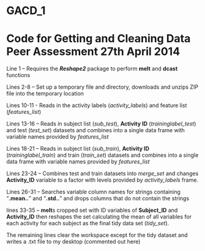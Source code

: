 GACD_1
======
Code for Getting and Cleaning Data Peer Assessment 27th April 2014
===
Line 1          – Requires the **_Reshape2_** package to perform **melt** and **dcast** functions

Lines 2-8     – Set up a temporary file and directory, downloads and unzips ZIP file into the temporary location

Lines 10-11  - Reads in the activity labels (*activity_labels*) and feature list (*features_list*)

Lines 13-16 – Reads in subject list (*sub_test*), **Activity ID** (*traininglabel_test*) and  test (*test_set*) datasets and combines into a single data frame with variable names provided by *features_list*

Lines 18-21 – Reads in subject list (*sub_train*), **Activity ID** (*traininglabel_train*) and  train (*train_set*) datasets and combines into a single data frame with variable names provided by *features_list*

Lines 23-24 – Combines test and train datasets into *merge_set* and changes **Activity_ID** variable to a factor with levels provided by *activity_labels* frame.

Lines 26-31 – Searches variable column names for strings containing “**.mean..**” and “**.std..**” and drops columns that do not contain the strings

lines 33-35 – **melt**s cropped set with ID variables of **Subject_ID** and **Activity_ID** then reshapes the set calculating the mean of all variables for each activity for each subject as the final tidy data set (*tidy_set*).

The remaining lines clear the workspace except for the tidy dataset and writes a .txt file to my desktop (commented out here)
